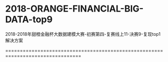 # 2018-ORANGE-FINANCIAL-BIG-DATA-top9
2018-2018年甜橙金融杯大数据建模大赛-初赛第四-复赛线上11-决赛9-复现top1解决方案 

================================================================================
